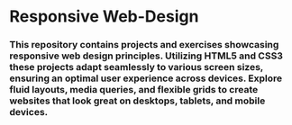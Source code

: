 # Responsive Web-Design

### This repository contains projects and exercises showcasing responsive web design principles. Utilizing HTML5 and CSS3 these projects adapt seamlessly to various screen sizes, ensuring an optimal user experience across devices. Explore fluid layouts, media queries, and flexible grids to create websites that look great on desktops, tablets, and mobile devices.

